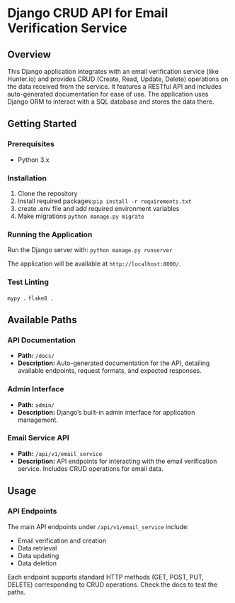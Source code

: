# Django CRUD API for Email Verification Service

## Overview
This Django application integrates with an email verification service (like Hunter.io) and provides CRUD (Create, Read, Update, Delete) operations on the data received from the service. It features a RESTful API and includes auto-generated documentation for ease of use. The application uses Django ORM to interact with a SQL database and stores the data there.

## Getting Started

### Prerequisites
- Python 3.x

### Installation
1. Clone the repository
2. Install required packages:`pip install -r requirements.txt`
4. create .env file and add required environment variables
3. Make migrations `python manage.py migrate`


### Running the Application
Run the Django server with: `python manage.py runserver`

The application will be available at `http://localhost:8000/`.

### Test Linting
`mypy .`
`flake8 .`


## Available Paths

### API Documentation
- **Path:** `/docs/`
- **Description:** Auto-generated documentation for the API, detailing available endpoints, request formats, and expected responses.

### Admin Interface
- **Path:** `admin/`
- **Description:** Django’s built-in admin interface for application management.

### Email Service API
- **Path:** `/api/v1/email_service`
- **Description:** API endpoints for interacting with the email verification service. Includes CRUD operations for email data.

## Usage

### API Endpoints
The main API endpoints under `/api/v1/email_service` include:
- Email verification and creation
- Data retrieval
- Data updating
- Data deletion

Each endpoint supports standard HTTP methods (GET, POST, PUT, DELETE) corresponding to CRUD operations.
Check the docs to test the paths.